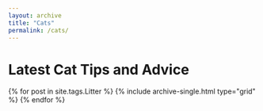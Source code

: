 ```yaml
---
layout: archive
title: "Cats"
permalink: /cats/
---
```


# Latest Cat Tips and Advice

<div class="grid__wrapper">
  {% for post in site.tags.Litter %}
    {% include archive-single.html type="grid" %}
  {% endfor %}
</div>



